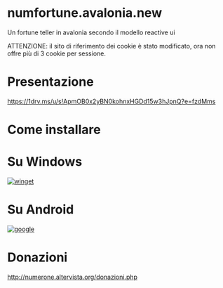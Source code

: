# numfortune.avalonia.new
Un fortune teller in avalonia secondo il modello reactive ui

ATTENZIONE: il sito di riferimento dei cookie è stato modificato, ora non offre più di 3 cookie per sessione.

# Presentazione
https://1drv.ms/u/s!ApmOB0x2yBN0kohnxHGDd15w3hJpnQ?e=fzdMms

# Come installare

# Su Windows

[![winget](https://user-images.githubusercontent.com/49786146/159123313-3bdafdd3-5130-4b0d-9003-40618390943a.png)](https://marticliment.com/wingetui/share?pid=GiulioSorrentino.numeronesfortuneinavalonia&pname=numerone's%20fortune%20in%20avalonia&psource=Winget:%20winget)

# Su Android

[![google](https://play.google.com/intl/it_it/badges/static/images/badges/en_badge_web_generic.png)](https://play.google.com/store/apps/details?id=org.altervista.numerone.numfortune)

# Donazioni

http://numerone.altervista.org/donazioni.php
